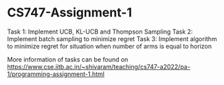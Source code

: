 # CS747-Assignment-1

Task 1: Implement UCB, KL-UCB and Thompson Sampling
Task 2: Implement batch sampling to minimize regret
Task 3: Implement algorithm to minimize regret for situation when number of arms is equal to horizon

More information of tasks can be found on https://www.cse.iitb.ac.in/~shivaram/teaching/cs747-a2022/pa-1/programming-assignment-1.html
